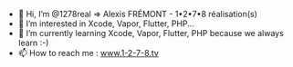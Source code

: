 - 👋 Hi, I’m @1278real => Alexis FRÉMONT - 1•2•7•8 réalisation(s)
- 👀 I’m interested in Xcode, Vapor, Flutter, PHP...
- 🌱 I’m currently learning Xcode, Vapor, Flutter, PHP because we always learn :-)
- 📫 How to reach me : www.1-2-7-8.tv

<!---
1278real/1278real is a ✨ special ✨ repository because its `README.md` (this file) appears on your GitHub profile.
You can click the Preview link to take a look at your changes.
--->
